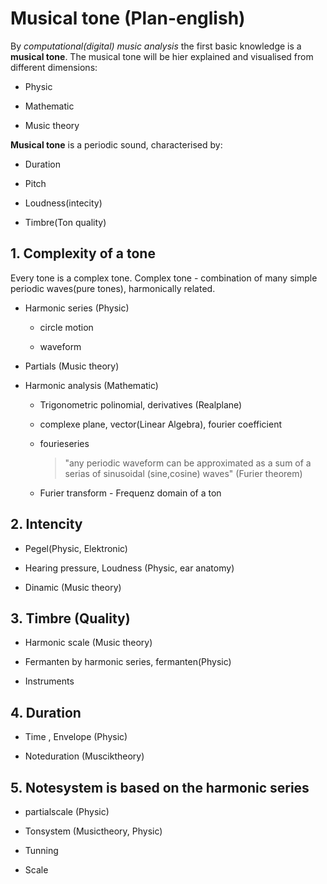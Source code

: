 # Musical tone (Plan-english)

By *computational(digital) music analysis* the first basic knowledge is a **musical tone**. The musical tone will be hier explained and visualised from different dimensions:

- Physic  

- Mathematic

- Music theory


**Musical tone** is a periodic sound, characterised by:

- Duration

- Pitch

- Loudness(intecity)

- Timbre(Ton quality)

## 1. Complexity of a tone

 Every tone is a complex tone. Complex tone - combination of many simple periodic waves(pure tones), harmonically related.

- Harmonic series (Physic)

  - circle motion

  - waveform

- Partials (Music theory)

- Harmonic analysis (Mathematic)

  - Trigonometric polinomial, derivatives (Realplane)

  - complexe plane, vector(Linear Algebra), fourier coefficient

  - fourieseries
     > "any periodic waveform can be approximated as a sum of a serias of sinusoidal (sine,cosine) waves" (Furier theorem)

  - Furier transform - Frequenz domain of a ton 

## 2. Intencity

- Pegel(Physic, Elektronic)

- Hearing pressure, Loudness (Physic, ear anatomy)

- Dinamic (Music theory)

## 3. Timbre (Quality)

- Harmonic scale (Music theory)

- Fermanten by harmonic series, fermanten(Physic)

- Instruments

## 4. Duration

- Time , Envelope (Physic)

- Noteduration (Musciktheory)

## 5. Notesystem is based on the harmonic series

- partialscale (Physic)

- Tonsystem (Musictheory, Physic)

- Tunning

- Scale